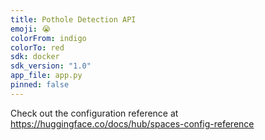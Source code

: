 ```yaml
---
title: Pothole Detection API
emoji: 😭
colorFrom: indigo
colorTo: red
sdk: docker
sdk_version: "1.0"
app_file: app.py
pinned: false
---
```


Check out the configuration reference at https://huggingface.co/docs/hub/spaces-config-reference
